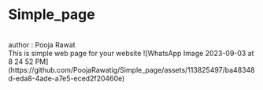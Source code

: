 # Simple_page
<br>
author : Pooja Rawat
<br>
This is simple web page for your website
![WhatsApp Image 2023-09-03 at 8 24 52 PM](https://github.com/PoojaRawatig/Simple_page/assets/113825497/ba48348d-eda8-4ade-a7e5-eced2f20460e)
